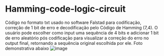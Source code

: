 # Hamming-code-logic-circuit

Código no formato txt usado no software Falstad para codificação, correção de 1 bit de erro e decodificação pelo Código de Hamming (7,4). O usuário pode escolher como input uma sequência de 4 bits e adicionar 1 bit de erro aleatório pós codificação para visualizar a correção do erro no output final, retornando a sequência original escolhida por ele. Foto demonstrativa abaixo
![image](https://github.com/Caio-P-Neris/Hamming-code-logic-circuit/assets/106843223/e4a68a57-ca2a-4d2d-9a39-6d551622af75)
